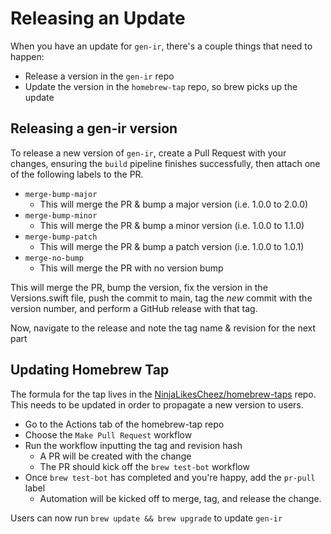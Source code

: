 # Releasing an Update

When you have an update for `gen-ir`, there's a couple things that need to happen:

- Release a version in the `gen-ir` repo
- Update the version in the `homebrew-tap` repo, so brew picks up the update

## Releasing a gen-ir version

To release a new version of `gen-ir`, create a Pull Request with your changes, ensuring the `build` pipeline finishes successfully, then attach one of the following labels to the PR.

- `merge-bump-major`
  - This will merge the PR & bump a major version (i.e. 1.0.0 to 2.0.0)
- `merge-bump-minor`
	- This will merge the PR & bump a minor version (i.e. 1.0.0 to 1.1.0)
- `merge-bump-patch`
	- This will merge the PR & bump a patch version (i.e. 1.0.0 to 1.0.1)
- `merge-no-bump`
	- This will merge the PR with no version bump

This will merge the PR, bump the version, fix the version in the Versions.swift file, push the commit to main, tag the _new_ commit with the version number, and perform a GitHub release with that tag.

Now, navigate to the release and note the tag name & revision for the next part

## Updating Homebrew Tap

The formula for the tap lives in the [NinjaLikesCheez/homebrew-taps](https://github.com/NinjaLikesCheez/homebrew-tap) repo. This needs to be updated in order to propagate a new version to users.

- Go to the Actions tab of the homebrew-tap repo
- Choose the `Make Pull Request` workflow
- Run the workflow inputting the tag and revision hash
	- A PR will be created with the change
  - The PR should kick off the `brew test-bot` workflow
- Once `brew test-bot` has completed and you're happy, add the `pr-pull` label
  - Automation will be kicked off to merge, tag, and release the change.

Users can now run `brew update && brew upgrade` to update `gen-ir`
